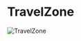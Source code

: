 # TravelZone

![TravelZone](https://user-images.githubusercontent.com/50408944/197404434-b3a2397d-5946-4c6b-9856-e1e733ee1bb9.png)
